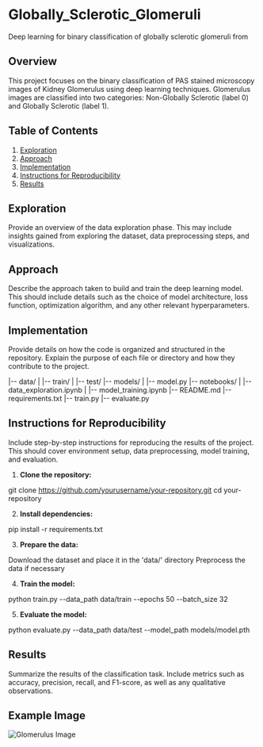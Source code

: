 # Globally_Sclerotic_Glomeruli
Deep learning for binary classification of globally sclerotic glomeruli from 

## Overview
This project focuses on the binary classification of PAS stained microscopy images of Kidney Glomerulus using deep learning techniques. Glomerulus images are classified into two categories: Non-Globally Sclerotic (label 0) and Globally Sclerotic (label 1).

## Table of Contents
1. [Exploration](#exploration)
2. [Approach](#approach)
3. [Implementation](#implementation)
4. [Instructions for Reproducibility](#instructions-for-reproducibility)
5. [Results](#results)

## Exploration
Provide an overview of the data exploration phase. This may include insights gained from exploring the dataset, data preprocessing steps, and visualizations.

## Approach
Describe the approach taken to build and train the deep learning model. This should include details such as the choice of model architecture, loss function, optimization algorithm, and any other relevant hyperparameters.

## Implementation
Provide details on how the code is organized and structured in the repository. Explain the purpose of each file or directory and how they contribute to the project.

|-- data/
| |-- train/
| |-- test/
|-- models/
| |-- model.py
|-- notebooks/
| |-- data_exploration.ipynb
| |-- model_training.ipynb
|-- README.md
|-- requirements.txt
|-- train.py
|-- evaluate.py



## Instructions for Reproducibility
Include step-by-step instructions for reproducing the results of the project. This should cover environment setup, data preprocessing, model training, and evaluation.

1. **Clone the repository:**

git clone https://github.com/yourusername/your-repository.git
cd your-repository


2. **Install dependencies:**

pip install -r requirements.txt


3. **Prepare the data:**

Download the dataset and place it in the 'data/' directory
Preprocess the data if necessary


4. **Train the model:**

python train.py --data_path data/train --epochs 50 --batch_size 32


5. **Evaluate the model:**

python evaluate.py --data_path data/test --model_path models/model.pth


## Results
Summarize the results of the classification task. Include metrics such as accuracy, precision, recall, and F1-score, as well as any qualitative observations.

## Example Image
![Glomerulus Image](images/glomerulus_example.png)







